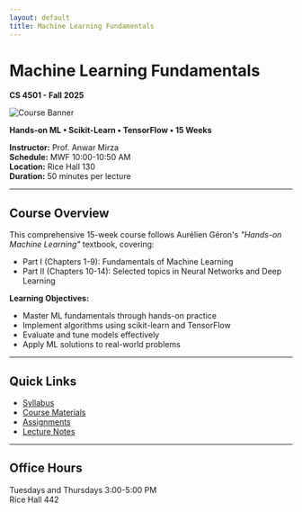 ```yaml
---
layout: default
title: Machine Learning Fundamentals
---
```


# Machine Learning Fundamentals  
**CS 4501 - Fall 2025**  

![Course Banner](assets/banner.png)

**Hands-on ML • Scikit-Learn • TensorFlow • 15 Weeks**

**Instructor:** Prof. Anwar Mirza  
**Schedule:** MWF 10:00-10:50 AM  
**Location:** Rice Hall 130  
**Duration:** 50 minutes per lecture  

---

## Course Overview

This comprehensive 15-week course follows Aurélien Géron's *"Hands-on Machine Learning"* textbook, covering:

- Part I (Chapters 1-9): Fundamentals of Machine Learning
- Part II (Chapters 10-14): Selected topics in Neural Networks and Deep Learning

**Learning Objectives:**
- Master ML fundamentals through hands-on practice
- Implement algorithms using scikit-learn and TensorFlow
- Evaluate and tune models effectively
- Apply ML solutions to real-world problems

---

## Quick Links

- [Syllabus](syllabus.md)
- [Course Materials](materials.md)
- [Assignments](/assignments)
- [Lecture Notes](/lectures)

---

## Office Hours

Tuesdays and Thursdays 3:00-5:00 PM  
Rice Hall 442
